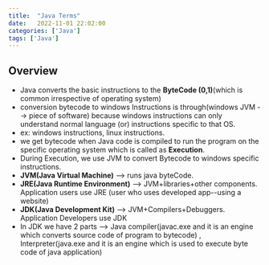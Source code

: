 ```yaml
---
title:  "Java Terms"
date:   2022-11-01 22:02:00
categories: ['Java']
tags: ['Java']
---
```


## Overview
* Java converts the basic instructions to the **ByteCode (0,1)**(which is common irrespective of operating system)
* conversion bytecode to windows Instructions is through(windows JVM --> piece of software) because windows instructions can only understand normal language (or) instructions specific to that OS.
* ex: windows instructions, linux instructions.
* we get bytecode when Java code is compiled to run the program on the specific operating system which is called as **Execution**.
* During Execution, we use JVM to convert Bytecode to windows specific instructions.
* **JVM(Java Virtual Machine)** --> runs java byteCode.
* **JRE(Java Runtime Environment)** --> JVM+libraries+other components. Application users use JRE (user who uses developed app--using a website)
* **JDK(Java Development Kit)** --> JVM+Compilers+Debuggers. Application Developers use JDK
* In JDK we have 2 parts --> Java compiler(javac.exe and it is an engine which converts source code of program to bytecode) , Interpreter(java.exe and it is an engine which is used to execute byte code of java application)
